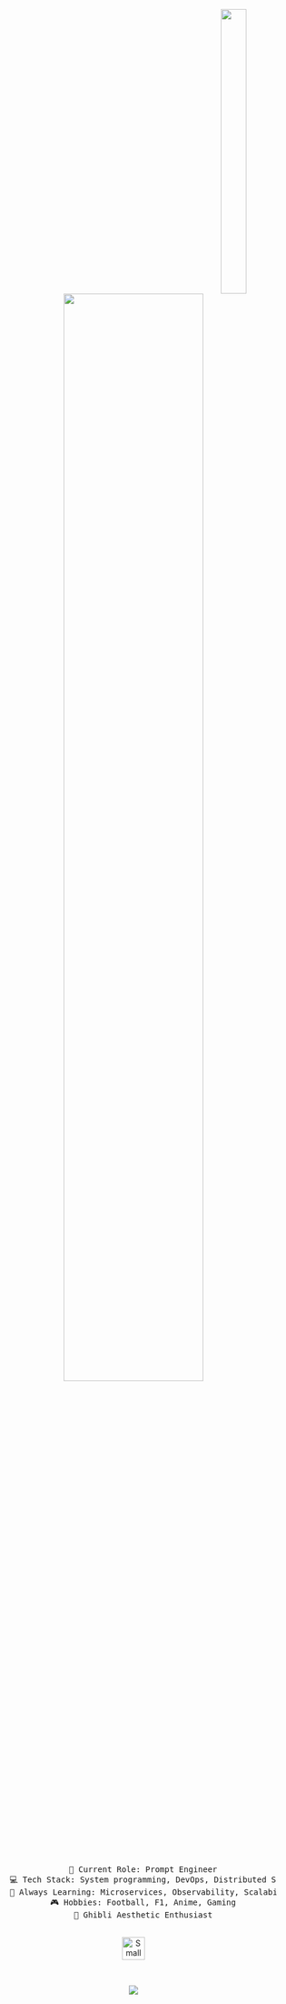 <div align="center">

  <!-- Right-side GIF (your big tree) -->
  <img 
    src="https://media4.giphy.com/media/v1.Y2lkPTc5MGI3NjExZWRrNDZwN2cxdm1tZGFuNDBsN2IxZmU0bjQ5cDJqMnlvaDJrNzA4MyZlcD12MV9pbnRlcm5hbF9naWZfYnlfaWQmY3Q9cw/uxebmaHfjsuCA/giphy.gif" 
    width="30%" 
    align="right"
    height="500"
  />

  <!-- Typing effect -->
  <img 
    src="https://readme-typing-svg.demolab.com?font=Inconsolata&weight=500&size=40&duration=4000&pause=2000&color=A7A459&center=true&vCenter=true&multiline=true&repeat=false&width=900&height=120&lines=How+lovely,+a+visitor!+Did+the+cat+bus+drop+you+off%3F;Welcome+I+am+Hadi."
    width="70%" 
  />

  <br>

  <!-- Your info in a pre block -->
  <pre style="margin: 0; padding: 0; background: none; border: none;">
    💼 Current Role: Prompt Engineer
    💻 Tech Stack: System programming, DevOps, Distributed Systems
    📖 Always Learning: Microservices, Observability, Scalability
    🎮 Hobbies: Football, F1, Anime, Gaming
    🌱 Ghibli Aesthetic Enthusiast</pre>
  

  <br>

  <!-- Smaller cat GIF -->
  <img 
    src="https://media3.giphy.com/media/v1.Y2lkPTc5MGI3NjExYWl3eXozOWFpeXh4dG85cXR5dHUzMmpzbWZhb2FxZzdkZzFjamJjMSZlcD12MV9pbnRlcm5hbF9naWZfYnlfaWQmY3Q9cw/2e6ncMyT3byRG/giphy.gif" 
    height="40"
    alt="Small Cat GIF" 
  />

  <br>
  
  <!-- LinkedIn badge (update link if needed) -->
  [![](https://img.shields.io/badge/linkedin-0a66c2)](https://www.linkedin.com/in/hadiahmed13)
  
</div>
